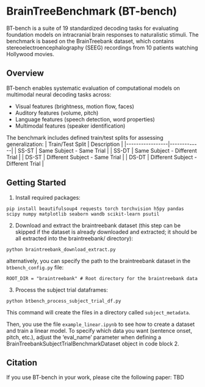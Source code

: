 # BrainTreeBenchmark (BT-bench)

BT-bench is a suite of 19 standardized decoding tasks for evaluating foundation models on intracranial brain responses to naturalistic stimuli. The benchmark is based on the BrainTreebank dataset, which contains stereoelectroencephalography (SEEG) recordings from 10 patients watching Hollywood movies.

## Overview

BT-bench enables systematic evaluation of computational models on multimodal neural decoding tasks across:
- Visual features (brightness, motion flow, faces)
- Auditory features (volume, pitch) 
- Language features (speech detection, word properties)
- Multimodal features (speaker identification)

The benchmark includes defined train/test splits for assessing generalization:
| Train/Test Split | Description |
|-----------------|-------------|
| SS-ST | Same Subject - Same Trial |
| SS-DT | Same Subject - Different Trial | 
| DS-ST | Different Subject - Same Trial |
| DS-DT | Different Subject - Different Trial |

## Getting Started

1. Install required packages:
```
pip install beautifulsoup4 requests torch torchvision h5py pandas scipy numpy matplotlib seaborn wandb scikit-learn psutil
```

2. Download and extract the braintreebank dataset (this step can be skipped if the dataset is already downloaded and extracted; it should be all extracted into the braintreebank/ directory):
```
python braintreebank_download_extract.py
```
alternatively, you can specify the path to the braintreebank dataset in the `btbench_config.py` file:
```
ROOT_DIR = "braintreebank" # Root directory for the braintreebank data
```

3. Process the subject trial dataframes:
```
python btbench_process_subject_trial_df.py
```
This command will create the files in a directory called `subject_metadata`.

Then, you use the file `example_linear.ipynb` to see how to create a dataset and train a linear model.
To specify which data you want (sentence onset, pitch, etc.), adjust the ‘eval_name’ parameter when defining a BrainTreebankSubjectTrialBenchmarkDataset
object in code block 2. 

## Citation

If you use BT-bench in your work, please cite the following paper:
TBD